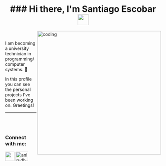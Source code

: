 <h1 align="center"><b>### Hi there, I'm Santiago Escobar </b><img src="https://media.giphy.com/media/hvRJCLFzcasrR4ia7z/giphy.gif" width="35"></h1>

<img align="right" alt="coding" width="400px" src="https://media.tenor.com/CeDk6XdCgOUAAAAi/develop-web.gif">
<br>
 
I am becoming a university technician in programming/computer systems. 🌱 
 
In this profile you can see the personal projects I've been working on.
Greetings!

<hr><br><br>

<h3 align="left">Connect with me:</h3>
<p align="left">
<a href = "mailto: santiago.escobar97@gmail.com"><img align="center" src="https://static.vecteezy.com/system/resources/previews/016/716/465/non_2x/gmail-icon-free-png.png" height="30" width="30"/></a>
<a href="https://www.linkedin.com/in/santiagoxescobar/" target="blank"><img align="center" src="https://raw.githubusercontent.com/rahuldkjain/github-profile-readme-generator/master/src/images/icons/Social/linked-in-alt.svg" alt="anirudh-rai-072732220" height="30" width="40" /></a>
</p>

<!--
**SantiagoxEscobar/SantiagoxEscobar** is a ✨ _special_ ✨ repository because its `README.md` (this file) appears on your GitHub profile.

Here are some ideas to get you started:

- 🔭 I’m currently working on ...
- 🌱 I’m currently learning ...
- 👯 I’m looking to collaborate on ...
- 🤔 I’m looking for help with ...
- 💬 Ask me about ...
- 📫 How to reach me: ...
- 😄 Pronouns: ...
- ⚡ Fun fact: ...
-->
